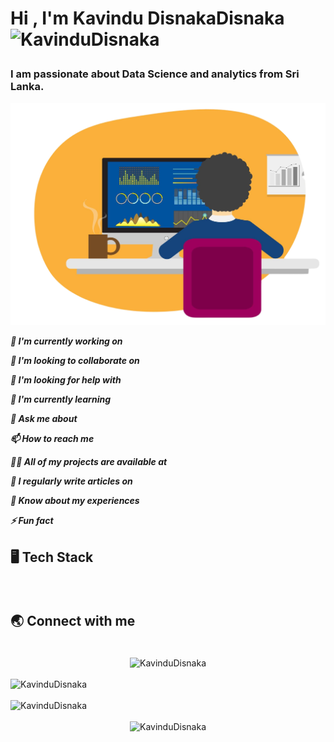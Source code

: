 <!--START_SECTION:TITLE-->
# <p align = left>Hi , I'm Kavindu DisnakaDisnaka&ensp;<img src="https://media.giphy.com/media/hvRJCLFzcasrR4ia7z/giphy.gif" alt= "KavinduDisnaka" width="35"></p>
<!--END_SECTION:TITLE-->

<!--START_SECTION:SUBTITLE-->
### <p align = left>I am passionate about Data Science and analytics from Sri Lanka.</p>
<!--END_SECTION:SUBTITLE-->
<div align = "center">
    <img src = "https://github.com/KavinduDisnaka/KavinduDisnaka/blob/main/9ddd0a95-2705-4518-9c38-a4f8471f4441.png?raw=true" alt = "KavinduDisnaka"/> 
</div>

<!--START_SECTION:WORK-->
***<p align = left>🔭 I'm currently working on </p>***
***<p align = left>👯 I'm looking to collaborate on </p>***
***<p align = left>🤝 I'm looking for help with </p>***
***<p align = left>🌱 I'm currently learning </p>***
***<p align = left>💬 Ask me about </p>***
***<p align = left>📫 How to reach me </p>***
***<p align = left>👨‍💻 All of my projects are available at </p>***
***<p align = left>📝 I regularly write articles on </p>***
***<p align = left>📄 Know about my experiences </p>***
***<p align = left>⚡ Fun fact </p>***
<!--END_SECTION:WORK-->

<!--START_SECTION:SKILL-->
## <p align = left> 🖥️ 	Tech Stack </p>
<div align = left>
</div>
<!--END_SECTION:SKILL--><br/>

<!--START_SECTION:SOCIAL-->
## <p align = left> 🌏 	Connect with me </p>
<div align = left>
</div>
<!--END_SECTION:SOCIAL--><br/>

<!--START_SECTION:PROFILE-VIEWS-->
<div align = "center">
    <img src = "https://komarev.com/ghpvc/?username=KavinduDisnaka&color=blue&style=flat" alt = "KavinduDisnaka"/> 
</div>
<!--END_SECTION:PROFILE-VIEWS--><br/>

<!--START_SECTION:README-STATS-->
<div align = "left">
    <img src = "https://github-readme-stats.vercel.app/api?username=KavinduDisnaka&show_icons=true&theme=default&hide_border=false&include_all_commits=false&count_private=false" alt = "KavinduDisnaka"/> 
</div>
<!--END_SECTION:README-STATS--><br/>

<!--START_SECTION:README-STATS-LANGUAGES-->
<div align = "left">
    <img src = "https://github-readme-stats.vercel.app/api/top-langs/?username=KavinduDisnaka&langs_count=8&theme=default&hide_border=false" alt = "KavinduDisnaka"/> 
</div>
<!--END_SECTION:README-STATS-LANGUAGES--><br/>

<!--START_SECTION:PROFILE-TROPHY-->
<div align = "center">
    <img src = "https://github-profile-trophy.vercel.app/?username=KavinduDisnaka&theme=flat&no-frame=false&no-bg=false&margin-w=2&column=-1" alt = "KavinduDisnaka"/> 
</div>
<!--END_SECTION:PROFILE-TROPHY--><br/>


<!-- Created with CreateME profile readme generator-->
